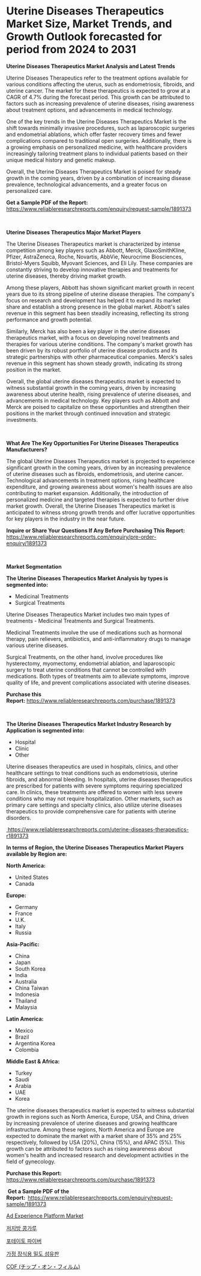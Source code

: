 <p><h1>Uterine Diseases Therapeutics Market Size, Market Trends, and Growth Outlook forecasted for period from 2024 to 2031</h1></p><p><strong>Uterine Diseases Therapeutics Market Analysis and Latest Trends</strong></p>
<p><p>Uterine Diseases Therapeutics refer to the treatment options available for various conditions affecting the uterus, such as endometriosis, fibroids, and uterine cancer. The market for these therapeutics is expected to grow at a CAGR of 4.7% during the forecast period. This growth can be attributed to factors such as increasing prevalence of uterine diseases, rising awareness about treatment options, and advancements in medical technology.</p><p>One of the key trends in the Uterine Diseases Therapeutics Market is the shift towards minimally invasive procedures, such as laparoscopic surgeries and endometrial ablations, which offer faster recovery times and fewer complications compared to traditional open surgeries. Additionally, there is a growing emphasis on personalized medicine, with healthcare providers increasingly tailoring treatment plans to individual patients based on their unique medical history and genetic makeup.</p><p>Overall, the Uterine Diseases Therapeutics Market is poised for steady growth in the coming years, driven by a combination of increasing disease prevalence, technological advancements, and a greater focus on personalized care.</p></p>
<p><strong>Get a Sample PDF of the Report:&nbsp;</strong> <a href="https://www.reliableresearchreports.com/enquiry/request-sample/1891373">https://www.reliableresearchreports.com/enquiry/request-sample/1891373</a></p>
<p>&nbsp;</p>
<p><strong>Uterine Diseases Therapeutics Major Market Players</strong></p>
<p><p>The Uterine Diseases Therapeutics market is characterized by intense competition among key players such as Abbott, Merck, GlaxoSmithKline, Pfizer, AstraZeneca, Roche, Novartis, AbbVie, Neurocrime Biosciences, Bristol-Myers Squibb, Myovant Sciences, and Eli Lily. These companies are constantly striving to develop innovative therapies and treatments for uterine diseases, thereby driving market growth.</p><p>Among these players, Abbott has shown significant market growth in recent years due to its strong pipeline of uterine disease therapies. The company's focus on research and development has helped it to expand its market share and establish a strong presence in the global market. Abbott's sales revenue in this segment has been steadily increasing, reflecting its strong performance and growth potential.</p><p>Similarly, Merck has also been a key player in the uterine diseases therapeutics market, with a focus on developing novel treatments and therapies for various uterine conditions. The company's market growth has been driven by its robust portfolio of uterine disease products and its strategic partnerships with other pharmaceutical companies. Merck's sales revenue in this segment has shown steady growth, indicating its strong position in the market.</p><p>Overall, the global uterine diseases therapeutics market is expected to witness substantial growth in the coming years, driven by increasing awareness about uterine health, rising prevalence of uterine diseases, and advancements in medical technology. Key players such as Abbott and Merck are poised to capitalize on these opportunities and strengthen their positions in the market through continued innovation and strategic investments.</p></p>
<p>&nbsp;</p>
<p><strong>What Are The Key Opportunities For Uterine Diseases Therapeutics Manufacturers?</strong></p>
<p><p>The global Uterine Diseases Therapeutics market is projected to experience significant growth in the coming years, driven by an increasing prevalence of uterine diseases such as fibroids, endometriosis, and uterine cancer. Technological advancements in treatment options, rising healthcare expenditure, and growing awareness about women's health issues are also contributing to market expansion. Additionally, the introduction of personalized medicine and targeted therapies is expected to further drive market growth. Overall, the Uterine Diseases Therapeutics market is anticipated to witness strong growth trends and offer lucrative opportunities for key players in the industry in the near future.</p></p>
<p><strong>Inquire or Share Your Questions If Any Before Purchasing This Report:</strong> <a href="https://www.reliableresearchreports.com/enquiry/pre-order-enquiry/1891373">https://www.reliableresearchreports.com/enquiry/pre-order-enquiry/1891373</a></p>
<p>&nbsp;</p>
<p><strong>Market Segmentation</strong></p>
<p><strong>The Uterine Diseases Therapeutics Market Analysis by types is segmented into:</strong></p>
<p><ul><li>Medicinal Treatments</li><li>Surgical Treatments</li></ul></p>
<p><p>Uterine Diseases Therapeutics Market includes two main types of treatments - Medicinal Treatments and Surgical Treatments. </p><p>Medicinal Treatments involve the use of medications such as hormonal therapy, pain relievers, antibiotics, and anti-inflammatory drugs to manage various uterine diseases.</p><p>Surgical Treatments, on the other hand, involve procedures like hysterectomy, myomectomy, endometrial ablation, and laparoscopic surgery to treat uterine conditions that cannot be controlled with medications. Both types of treatments aim to alleviate symptoms, improve quality of life, and prevent complications associated with uterine diseases.</p></p>
<p><strong>Purchase this Report:&nbsp;</strong><a href="https://www.reliableresearchreports.com/purchase/1891373">https://www.reliableresearchreports.com/purchase/1891373</a></p>
<p>&nbsp;</p>
<p><strong>The Uterine Diseases Therapeutics Market Industry Research by Application is segmented into:</strong></p>
<p><ul><li>Hospital</li><li>Clinic</li><li>Other</li></ul></p>
<p><p>Uterine diseases therapeutics are used in hospitals, clinics, and other healthcare settings to treat conditions such as endometriosis, uterine fibroids, and abnormal bleeding. In hospitals, uterine diseases therapeutics are prescribed for patients with severe symptoms requiring specialized care. In clinics, these treatments are offered to women with less severe conditions who may not require hospitalization. Other markets, such as primary care settings and specialty clinics, also utilize uterine diseases therapeutics to provide comprehensive care for patients with uterine disorders.</p></p>
<p><a href="https://www.reliableresearchreports.com/uterine-diseases-therapeutics-r1891373">&nbsp;https://www.reliableresearchreports.com/uterine-diseases-therapeutics-r1891373</a></p>
<p><strong>In terms of Region, the Uterine Diseases Therapeutics Market Players available by Region are:</strong></p>
<p>
    <p> <strong> North America: </strong>
        <ul>
            <li>United States</li>
            <li>Canada</li>
        </ul>
        </p> 
    <p> <strong> Europe: </strong>
        <ul>
            <li>Germany</li>
            <li>France</li>
            <li>U.K.</li>
            <li>Italy</li>
            <li>Russia</li>
        </ul>
        </p> 
    <p> <strong> Asia-Pacific: </strong>
        <ul>
            <li>China</li>
            <li>Japan</li>
            <li>South Korea</li>
            <li>India</li>
            <li>Australia</li>
            <li>China Taiwan</li>
            <li>Indonesia</li>
            <li>Thailand</li>
            <li>Malaysia</li>
        </ul>
        </p> 
    <p> <strong> Latin America: </strong>
        <ul>
            <li>Mexico</li>
            <li>Brazil</li>
            <li>Argentina Korea</li>
            <li>Colombia</li>
        </ul>
        </p> 
    <p> <strong> Middle East & Africa: </strong>
        <ul>
            <li>Turkey</li>
            <li>Saudi</li>
            <li>Arabia</li>
            <li>UAE</li>
            <li>Korea</li>
        </ul>
    </p>
    </p>
<p><p>The uterine diseases therapeutics market is expected to witness substantial growth in regions such as North America, Europe, USA, and China, driven by increasing prevalence of uterine diseases and growing healthcare infrastructure. Among these regions, North America and Europe are expected to dominate the market with a market share of 35% and 25% respectively, followed by USA (20%), China (15%), and APAC (5%). This growth can be attributed to factors such as rising awareness about women's health and increased research and development activities in the field of gynecology.</p></p>
<p><strong>Purchase this Report: </strong><a href="https://www.reliableresearchreports.com/purchase/1891373">https://www.reliableresearchreports.com/purchase/1891373</a></p>
<p>&nbsp;<strong>Get a Sample PDF of the Report:&nbsp;&nbsp;</strong><a href="https://www.reliableresearchreports.com/enquiry/request-sample/1891373">https://www.reliableresearchreports.com/enquiry/request-sample/1891373</a></p>
<p><strong></strong></p>
<p><p><a href="https://github.com/LiamDavis60/Market-Research-Report-List-1/blob/main/ad-experience-platform-market.md">Ad Experience Platform Market</a></p><p><a href="https://github.com/langcat852024/Market-Research-Report-List-1/blob/main/8752725124814.md">저지방 콩가루</a></p><p><a href="https://github.com/romeshmittrochakma11/Market-Research-Report-List-1/blob/main/8314298124813.md">포테이토 파이버</a></p><p><a href="https://medium.com/@glovannamccray2013/%EC%A1%B0%EB%B0%80%EB%8F%84-%EC%84%AC%EC%9C%A0%ED%8C%90%EC%9E%AC%EB%A5%BC-%EC%9D%B4%EC%9A%A9%ED%95%9C-%EA%B0%80%EC%A0%95%EC%9A%A9-%EC%9E%A5%EC%8B%9D%EC%8B%9C%EC%9E%A5-%EA%B7%9C%EB%AA%A8-%EB%B0%8F-%EC%A0%90%EC%9C%A0%EC%9C%A8-%EB%B6%84%EC%84%9D-%EC%84%B1%EC%9E%A5-%EC%B6%94%EC%84%B8-%EB%B0%8F-%EC%98%88%EC%B8%A1-2024-2031-907b0c9550e2">가정 장식용 밀도 섬유판</a></p><p><a href="https://github.com/EthanMorar2011/Market-Research-Report-List-2/blob/main/3831318115223.md">COF (チップ・オン・フィルム)</a></p></p>